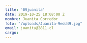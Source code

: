 ```yaml
---
title: '09juanita'
date: 2019-10-25 18:08:00 Z
nombre: Juanita Corredor
foto: "/uploads/Juanita-9edd49.jpg"
email: juanita@2811.cl
cargo: 
---
```



